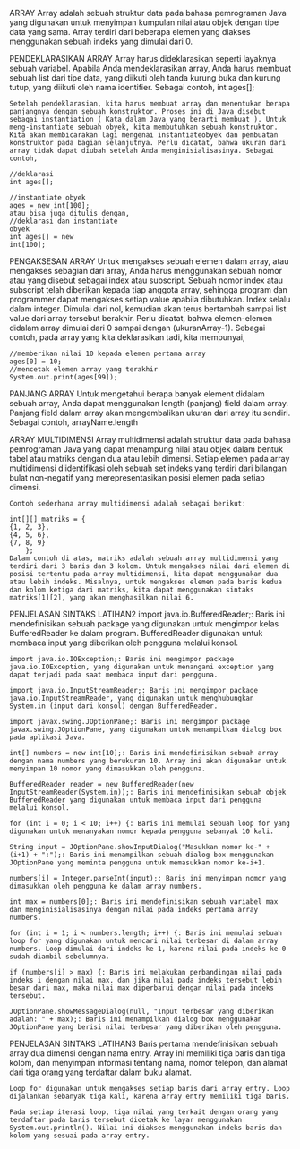 ARRAY
    Array adalah sebuah struktur data pada bahasa pemrograman Java yang digunakan untuk menyimpan kumpulan nilai atau objek dengan tipe data yang sama. Array terdiri dari beberapa elemen yang diakses menggunakan sebuah indeks yang dimulai dari 0.


PENDEKLARASIKAN ARRAY
    Array harus dideklarasikan seperti layaknya sebuah variabel. Apabila Anda mendeklarasikan array, Anda harus membuat sebuah list dari tipe data, yang diikuti oleh tanda kurung buka dan kurung tutup, yang diikuti oleh nama identifier. Sebagai contoh, 
    int ages[];  

    Setelah pendeklarasian, kita harus membuat array dan menentukan berapa panjangnya dengan sebuah konstruktor. Proses ini di Java disebut sebagai instantiation ( Kata dalam Java yang berarti membuat ). Untuk meng-instantiate sebuah obyek, kita membutuhkan sebuah konstruktor. Kita akan membicarakan lagi mengenai instantiateobyek dan pembuatan konstruktor pada bagian selanjutnya. Perlu dicatat, bahwa ukuran dari array tidak dapat diubah setelah Anda menginisialisasinya. Sebagai contoh, 
 
    //deklarasi 
    int ages[]; 
  
    //instantiate obyek 
    ages = new int[100]; 
    atau bisa juga ditulis dengan, 
    //deklarasi dan instantiate 
    obyek 
    int ages[] = new 
    int[100];  



PENGAKSESAN ARRAY
    Untuk mengakses sebuah elemen dalam array, atau mengakses sebagian dari array, Anda harus menggunakan sebuah nomor atau yang disebut sebagai index atau subscript. 
    Sebuah nomor index atau subscript telah diberikan kepada tiap anggota array, sehingga program dan programmer dapat mengakses setiap value apabila dibutuhkan. 
    Index selalu dalam integer. Dimulai dari nol, kemudian akan terus bertambah sampai list value dari array tersebut berakhir. Perlu dicatat, bahwa elemen-elemen didalam array dimulai dari 0 sampai dengan (ukuranArray-1). 
    Sebagai contoh, pada array yang kita deklarasikan tadi, kita mempunyai, 
 
    //memberikan nilai 10 kepada elemen pertama array 
    ages[0] = 10; 
    //mencetak elemen array yang terakhir 
    System.out.print(ages[99]);



PANJANG ARRAY
    Untuk mengetahui berapa banyak element didalam sebuah array, Anda dapat menggunakan length (panjang) field dalam array. Panjang field dalam array akan mengembalikan ukuran dari array itu sendiri. Sebagai contoh, 
        arrayName.length



ARRAY MULTIDIMENSI
    Array multidimensi adalah struktur data pada bahasa pemrograman Java yang dapat menampung nilai atau objek dalam bentuk tabel atau matriks dengan dua atau lebih dimensi. Setiap elemen pada array multidimensi diidentifikasi oleh sebuah set indeks yang terdiri dari bilangan bulat non-negatif yang merepresentasikan posisi elemen pada setiap dimensi.

    Contoh sederhana array multidimensi adalah sebagai berikut:

    int[][] matriks = {
    {1, 2, 3},
    {4, 5, 6},
    {7, 8, 9}
        };
    Dalam contoh di atas, matriks adalah sebuah array multidimensi yang terdiri dari 3 baris dan 3 kolom. Untuk mengakses nilai dari elemen di posisi tertentu pada array multidimensi, kita dapat menggunakan dua atau lebih indeks. Misalnya, untuk mengakses elemen pada baris kedua dan kolom ketiga dari matriks, kita dapat menggunakan sintaks matriks[1][2], yang akan menghasilkan nilai 6. 



PENJELASAN SINTAKS LATIHAN2
    import java.io.BufferedReader;: Baris ini mendefinisikan sebuah package yang digunakan untuk mengimpor kelas BufferedReader ke dalam program. BufferedReader digunakan untuk membaca input yang diberikan oleh pengguna melalui konsol.

    import java.io.IOException;: Baris ini mengimpor package java.io.IOException, yang digunakan untuk menangani exception yang dapat terjadi pada saat membaca input dari pengguna.

    import java.io.InputStreamReader;: Baris ini mengimpor package java.io.InputStreamReader, yang digunakan untuk menghubungkan System.in (input dari konsol) dengan BufferedReader.

    import javax.swing.JOptionPane;: Baris ini mengimpor package javax.swing.JOptionPane, yang digunakan untuk menampilkan dialog box pada aplikasi Java.

    int[] numbers = new int[10];: Baris ini mendefinisikan sebuah array dengan nama numbers yang berukuran 10. Array ini akan digunakan untuk menyimpan 10 nomor yang dimasukkan oleh pengguna.

    BufferedReader reader = new BufferedReader(new InputStreamReader(System.in));: Baris ini mendefinisikan sebuah objek BufferedReader yang digunakan untuk membaca input dari pengguna melalui konsol.

    for (int i = 0; i < 10; i++) {: Baris ini memulai sebuah loop for yang digunakan untuk menanyakan nomor kepada pengguna sebanyak 10 kali.

    String input = JOptionPane.showInputDialog("Masukkan nomor ke-" + (i+1) + ":");: Baris ini menampilkan sebuah dialog box menggunakan JOptionPane yang meminta pengguna untuk memasukkan nomor ke-i+1.

    numbers[i] = Integer.parseInt(input);: Baris ini menyimpan nomor yang dimasukkan oleh pengguna ke dalam array numbers.

    int max = numbers[0];: Baris ini mendefinisikan sebuah variabel max dan menginisialisasinya dengan nilai pada indeks pertama array numbers.

    for (int i = 1; i < numbers.length; i++) {: Baris ini memulai sebuah loop for yang digunakan untuk mencari nilai terbesar di dalam array numbers. Loop dimulai dari indeks ke-1, karena nilai pada indeks ke-0 sudah diambil sebelumnya.

    if (numbers[i] > max) {: Baris ini melakukan perbandingan nilai pada indeks i dengan nilai max, dan jika nilai pada indeks tersebut lebih besar dari max, maka nilai max diperbarui dengan nilai pada indeks tersebut.

    JOptionPane.showMessageDialog(null, "Input terbesar yang diberikan adalah: " + max);: Baris ini menampilkan dialog box menggunakan JOptionPane yang berisi nilai terbesar yang diberikan oleh pengguna.

    

PENJELASAN SINTAKS LATIHAN3
    Baris pertama mendefinisikan sebuah array dua dimensi dengan nama entry. Array ini memiliki tiga baris dan tiga kolom, dan menyimpan informasi tentang nama, nomor telepon, dan alamat dari tiga orang yang terdaftar dalam buku alamat.

    Loop for digunakan untuk mengakses setiap baris dari array entry. Loop dijalankan sebanyak tiga kali, karena array entry memiliki tiga baris.

    Pada setiap iterasi loop, tiga nilai yang terkait dengan orang yang terdaftar pada baris tersebut dicetak ke layar menggunakan System.out.println(). Nilai ini diakses menggunakan indeks baris dan kolom yang sesuai pada array entry.